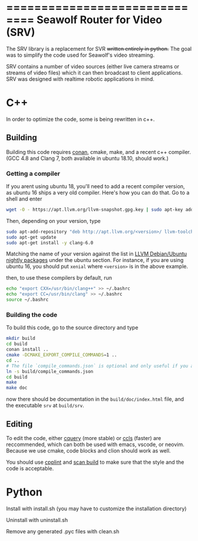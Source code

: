==============================
Seawolf Router for Video (SRV)
==============================

The SRV library is a replacement for SVR ~~written entirely
in python.~~ The goal was to simplify the code used for
Seawolf's video streaming.

SRV contains a number of video sources (either live camera streams or streams of video files) which it can then broadcast to client applications. SRV was designed
with realtime robotic applications in mind.

# C++
In order to optimize the code, some is being rewritten in c++. 

## Building
Building this code requires [conan](https://github.com/conan-io/conan), cmake,
make, and a recent c++ compiler. (GCC 4.8 and Clang 7, both available in ubuntu 18.10, should work.)

### Getting a compiler
If you arent using ubuntu 18, you'll need to add a recent compiler version,
as ubuntu 16 ships a very old compiler. Here's how you can do that. Go to a shell
and enter

```bash
wget -O - https://apt.llvm.org/llvm-snapshot.gpg.key | sudo apt-key add -
```

Then, depending on your version, type

```bash
sudo apt-add-repository "deb http://apt.llvm.org/<version>/ llvm-toolchain-<version>-6.0 main"
sudo apt-get update
sudo apt-get install -y clang-6.0
```

Matching the name of your version against the list in 
[LLVM Debian/Ubuntu nightly packages](https://apt.llvm.org/)
under the ubuntu section. For instance, if you are using ubuntu 16, you should
put `xenial` where `<version>` is in the above example.

then, to use these compilers by default, run
```bash
echo "export CXX=/usr/bin/clang++" >> ~/.bashrc
echo "export CC=/usr/bin/clang" >> ~/.bashrc
source ~/.bashrc
```

### Building the code
To build this code, go to the source directory and type

```bash
mkdir build
cd build
conan install ..
cmake -DCMAKE_EXPORT_COMPILE_COMMANDS=1 ..
cd ..
# The file `compile_commands.json` is optional and only useful if you are using an IDE.
ln -s build/compile_commands.json
cd build
make
make doc
```
now there should be documentation in the `build/doc/index.html` file, and
the executable `srv` at `build/srv`.


## Editing
To edit the code, either [cquery](https://github.com/cquery-project/cquery.git) 
(more stable) or [ccls](https://github.com/MaskRay/ccls.git) (faster) are reccommended,
which can both be used with emacs, vscode, or neovim. Because we use cmake, code blocks
and clion should work as well.

You should use [cpplint](https://github.com/cpplint/cpplint.git) and
[scan build](https://clang-analyzer.llvm.org/scan-build.html) to make sure
that the style and the code is acceptable.


# Python

Install with install.sh (you may have to customize the installation directory)

Uninstall with uninstall.sh

Remove any generated .pyc files with clean.sh

